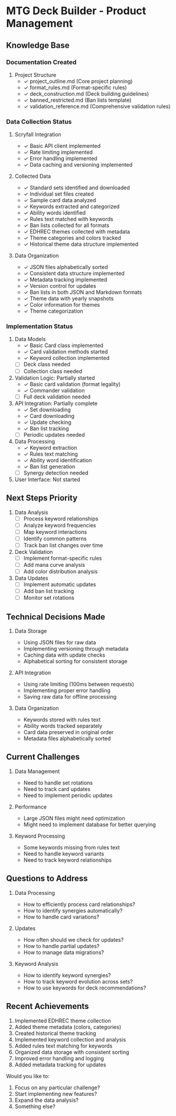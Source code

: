 # MTG Deck Builder - Product Management

## Knowledge Base

### Documentation Created
1. Project Structure
   - ✓ project_outline.md (Core project planning)
   - ✓ format_rules.md (Format-specific rules)
   - ✓ deck_construction.md (Deck building guidelines)
   - ✓ banned_restricted.md (Ban lists template)
   - ✓ validation_reference.md (Comprehensive validation rules)

### Data Collection Status
1. Scryfall Integration
   - ✓ Basic API client implemented
   - ✓ Rate limiting implemented
   - ✓ Error handling implemented
   - ✓ Data caching and versioning implemented

2. Collected Data
   - ✓ Standard sets identified and downloaded
   - ✓ Individual set files created
   - ✓ Sample card data analyzed
   - ✓ Keywords extracted and categorized
   - ✓ Ability words identified
   - ✓ Rules text matched with keywords
   - ✓ Ban lists collected for all formats
   - ✓ EDHREC themes collected with metadata
   - ✓ Theme categories and colors tracked
   - ✓ Historical theme data structure implemented

3. Data Organization
   - ✓ JSON files alphabetically sorted
   - ✓ Consistent data structure implemented
   - ✓ Metadata tracking implemented
   - ✓ Version control for updates
   - ✓ Ban lists in both JSON and Markdown formats
   - ✓ Theme data with yearly snapshots
   - ✓ Color information for themes
   - ✓ Theme categorization

### Implementation Status
1. Data Models
   - ✓ Basic Card class implemented
   - ✓ Card validation methods started
   - ✓ Keyword collection implemented
   - [ ] Deck class needed
   - [ ] Collection class needed

2. Validation Logic: Partially started
   - ✓ Basic card validation (format legality)
   - ✓ Commander validation
   - [ ] Full deck validation needed

3. API Integration: Partially complete
   - ✓ Set downloading
   - ✓ Card downloading
   - ✓ Update checking
   - ✓ Ban list tracking
   - [ ] Periodic updates needed

4. Data Processing
   - ✓ Keyword extraction
   - ✓ Rules text matching
   - ✓ Ability word identification
   - ✓ Ban list generation
   - [ ] Synergy detection needed

5. User Interface: Not started

## Next Steps Priority

1. Data Analysis
   - [ ] Process keyword relationships
   - [ ] Analyze keyword frequencies
   - [ ] Map keyword interactions
   - [ ] Identify common patterns
   - [ ] Track ban list changes over time

2. Deck Validation
   - [ ] Implement format-specific rules
   - [ ] Add mana curve analysis
   - [ ] Add color distribution analysis

3. Data Updates
   - [ ] Implement automatic updates
   - [ ] Add ban list tracking
   - [ ] Monitor set rotations

## Technical Decisions Made
1. Data Storage
   - Using JSON files for raw data
   - Implementing versioning through metadata
   - Caching data with update checks
   - Alphabetical sorting for consistent storage

2. API Integration
   - Using rate limiting (100ms between requests)
   - Implementing proper error handling
   - Saving raw data for offline processing

3. Data Organization
   - Keywords stored with rules text
   - Ability words tracked separately
   - Card data preserved in original order
   - Metadata files alphabetically sorted

## Current Challenges
1. Data Management
   - Need to handle set rotations
   - Need to track card updates
   - Need to implement periodic updates

2. Performance
   - Large JSON files might need optimization
   - Might need to implement database for better querying

3. Keyword Processing
   - Some keywords missing from rules text
   - Need to handle keyword variants
   - Need to track keyword relationships

## Questions to Address
1. Data Processing
   - How to efficiently process card relationships?
   - How to identify synergies automatically?
   - How to handle card variations?

2. Updates
   - How often should we check for updates?
   - How to handle partial updates?
   - How to manage data migrations?

3. Keyword Analysis
   - How to identify keyword synergies?
   - How to track keyword evolution across sets?
   - How to use keywords for deck recommendations?

## Recent Achievements
1. Implemented EDHREC theme collection
2. Added theme metadata (colors, categories)
3. Created historical theme tracking
4. Implemented keyword collection and analysis
5. Added rules text matching for keywords
6. Organized data storage with consistent sorting
7. Improved error handling and logging
8. Added metadata tracking for updates

Would you like to:
1. Focus on any particular challenge?
2. Start implementing new features?
3. Expand the data analysis?
4. Something else? 